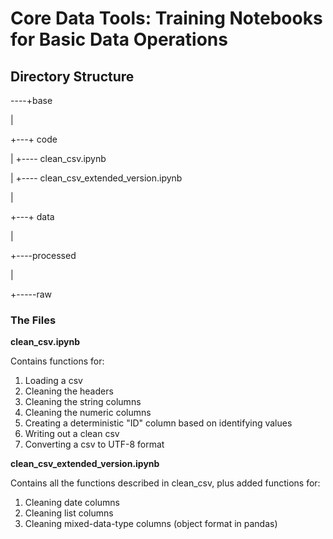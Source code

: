 <h1>Core Data Tools: Training Notebooks for Basic Data Operations</h1>

<h2>Directory Structure</h2>

<p>----+base</p>
<p>    |</p>
<p>    +---+ code </p>
<p>    |   +---- clean_csv.ipynb</p>
<p>    |   +---- clean_csv_extended_version.ipynb</p>
<p>    |</p>
<p>    +---+ data</p>
<p>        |   </p>
<p>        +----processed</p>
<p>        |</p>
<p>        +-----raw</p>

<h3>The Files</h3>
<p><b></bb>clean_csv.ipynb</b></p>
<p>Contains functions for:</p>
<ol>
    <li>Loading a csv</li>
    <li>Cleaning the headers</li>
    <li>Cleaning the string columns</li>
    <li>Cleaning the numeric columns</li>
    <li>Creating a deterministic "ID" column based on identifying values</li>
    <li>Writing out a clean csv</li>
    <li>Converting a csv to UTF-8 format</li>
</ol>
<p></p>
<p><b></bb>clean_csv_extended_version.ipynb</b></p>
<p>Contains all the functions described in clean_csv, plus added functions for:</p>
<ol>
    <li>Cleaning date columns</li>
    <li>Cleaning list columns</li>
    <li>Cleaning mixed-data-type columns (object format in pandas)</li>

</ol>